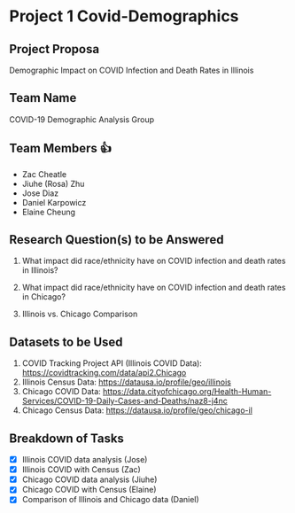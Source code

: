 # **Project 1 Covid-Demographics**

## Project Proposa
Demographic Impact on COVID Infection and Death Rates in Illinois

## Team Name
COVID-19 Demographic Analysis Group

## Team Members :+1:
- Zac Cheatle
- Jiuhe (Rosa) Zhu
- Jose Diaz
- Daniel Karpowicz
- Elaine Cheung

## Research Question(s) to be Answered
1. What impact did race/ethnicity have on COVID infection and death rates in Illinois?

2. What impact did race/ethnicity have on COVID infection and death rates in Chicago?

3. Illinois vs. Chicago Comparison

## Datasets to be Used
1. COVID Tracking Project API (Illinois COVID Data): https://covidtracking.com/data/api2.Chicago
2. Illinois Census Data: https://datausa.io/profile/geo/illinois
3. Chicago COVID Data: https://data.cityofchicago.org/Health-Human-Services/COVID-19-Daily-Cases-and-Deaths/naz8-j4nc 
4. Chicago Census Data: https://datausa.io/profile/geo/chicago-il

## Breakdown of Tasks
- [X] Illinois COVID data analysis (Jose)
- [X] Illinois COVID with Census (Zac)
- [X] Chicago COVID data analysis (Jiuhe)
- [X] Chicago COVID with Census (Elaine)
- [X] Comparison of Illinois and Chicago data (Daniel)

